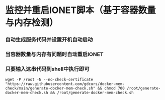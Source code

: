 # 监控并重启IONET脚本（基于容器数量与内存检测）

### 自动生成服务代码并设置开机自动启动
### 当容器数量与内存有问题时自动重启IONET
### 只要输入这串代码到shell中执行即可


`wget -P /root -N --no-check-certificate "https://raw.githubusercontent.com/gdcurs/docker-mem-check/main/generate-docker-mem-check.sh" && chmod 700 /root/generate-docker-mem-check.sh && /root/generate-docker-mem-check.sh`
